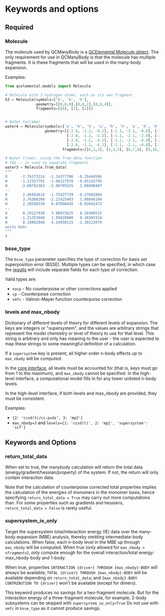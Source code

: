 # Keywords and options

## Required

### Molecule

The molecule used by QCManyBody is a [QCElemental Molecule object](https://molssi.github.io/QCElemental/model_molecule.html).
The only requirement for use in QCManyBody is that the molecule has multiple fragments. It is these fragments
that will be used in the many-body expansion.

Examples:

```python
from qcelemental.models import Molecule

# Molecule with 3 hydrogen atoms, each as its own fragment
h3 = Molecule(symbols=['h', 'h', 'h'],
              geometry=[[0,0,0],[0,0,2],[0,0,4]],
              fragments=[[0], [1], [2]])


# Water tetramer
water4 = Molecule(symbols=['o', 'h', 'h', 'o', 'h', 'h', 'o', 'h', 'h', 'o', 'h', 'h'],
                  geometry=[[-2.8, -1.2, -0.2], [-1.1, -2.1, -0.0], [-3.8, -2.1,  1.1],
                            [-2.8, -1.2, -2.2], [-1.1, -2.1, -2.0], [-3.8, -2.1, -1.1],
                            [-2.8, -1.2, -4.2], [-1.1, -2.1, -4.0], [-3.8, -2.1, -3.1],
                            [-2.8, -1.2, -6.2], [-1.1, -2.1, -6.0], [-3.8, -2.1, -5.1]],
                          fragments=[[0,1,2], [3,4,5], [6,7,8], [9,10,11]])

# Water trimer, using the from_data function
# the -- is used to separate fragments
water3 = Molecule.from_data(
"""
O      -2.76373224  -1.24377706  -0.15444566
H      -1.12357791  -2.06227970  -0.05243799
H      -3.80792362  -2.08705525   1.06090407
--
O       2.46924614  -1.75437739  -0.17092884
H       3.76368260  -2.21425403   1.00846104
H       2.30598330   0.07098445  -0.03942473
--
O       0.29127930   3.00875625   0.20308515
H      -1.21253048   1.95820900   0.10303324
H       0.10002049   4.24958115  -1.10222079
units bohr
"""
)

```

### bsse_type

The `bsse_type` parameter specifies the type of correction for basis set superposition error (BSSE). Multiple
types can be specified, in which case the [results](results.md) will include separate fields for each type of
correction.

Valid types are:

- `nocp` - No counterpoise or other corrections applied
- `cp` - Counterpoise correction
- `vmfc` - Valiron-Mayer function counterpoise correction

### levels and max_nbody

Dictionary of different levels of theory for different levels of expansion. The keys are integers or "supersystem",
and the values are arbitrary strings that represent the model chemistry or level of theory to use for that level.
This string is arbitrary and only has meaning to the user - the user is expected to map these strings to some
meaningful definition of a calculation.

If a `supersystem` key is present, all higher order n-body effects up to `max_nbody` will be computed.

In the [core interface](core-interface.md), all levels must be accounted for (that is, keys must go
from 1 to the maximum), and `max_nbody` cannot be specified. In the high-level interface, a computational model
fills in for any lower unlisted n-body levels.

In the high-level interface, if both levels and max_nbody are provided, they must be consistent. 

Examples:

- `{2: 'ccsd(t)/cc-pvdz', 3: 'mp2'}`
- `max_nbody=3` and `levels={1: 'ccsd(t)', 2: 'mp2', 'supersystem': 'scf'}`


## Keywords and Options

### return_total_data

When set to true, the manybody calculation will return the total data (energy/gradient/hessian/property) of the system.
If not, the return will only contain interaction data.

Note that the calculation of counterpoise corrected total properties implies the calculation of the energies of monomers
in the monomer basis, hence specifying `return_total_data = True` may carry out more computations than.
For some properties such as gradients and hessians, `return_total_data = False` is rarely useful.

### supersystem_ie_only

Target the supersystem total/interaction energy (IE) data over the many-body expansion (MBE)
analysis, thereby omitting intermediate-body calculations. When false, each n-body level
in the MBE up through `max_nbody` will be computed. When true (only allowed for `max_nbody = nfragments`),
only compute enough for the overall interaction/total energy: max_nbody-body and 1-body.

When true, properties `INTERACTION {driver} THROUGH {max_nbody}-BODY` will always be available;
`TOTAL {driver} THROUGH {max_nbody}-BODY` will be available depending on `return_total_data`; and
`{max_nbody}-BODY CONTRIBUTION TO {driver}` won't be available (except for dimers).

This keyword produces no savings for a two-fragment molecule. But for the interaction energy of a three-fragment molecule, for example, 2-body
subsystems can be skipped with `supersystem_ie_only=True` Do not use with `vmfc` in `bsse_type`
as it cannot produce savings.
